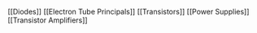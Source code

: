 [[Diodes]]
[[Electron Tube Principals]]
[[Transistors]]
[[Power Supplies]]
[[Transistor Amplifiers]]